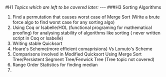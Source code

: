 
#H1 *Topics which are left to be covered later:*
 	---
###H3 Sorting Algorithms
1. Find a permutation that causes worst case of Merge Sort (Write a brute force algo to find worst case for any sorting algo) 
2. Using Coq or Isabelle/HOL (functional programing for mathematical proofing) for analysing stability of algorithms like sorting ( never written script in Coq or Isabelle)
3. Writing stable Quicksort 
4. Hoare's Scheme(more efficient comaprisions) Vs Lomuto's Scheme 
5. Comparisons involved in Modified Quicksort Using Merge Sort Tree/Persistent Segment Tree/Fenwick Tree (Tree topic not covered)
6. Range Order Statistics for finding median
7. 